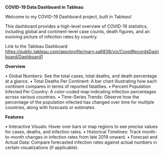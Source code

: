 <B> COVID-19 Data Dashboard in Tableau </B>

Welcome to my COVID-19 Dashboard project, built in Tableau!

This dashboard provides a high-level overview of COVID-19 statistics, including global and continent-level case counts, death figures, and an evolving picture of infection rates by country.

Link to the Tableau Dashboard
https://public.tableau.com/app/profile/mary.sa6838/viz/CovidRecordsDashboard/Dashboard1

<b>Overview</b>

•	Global Numbers: See the total cases, total deaths, and death percentage at a glance.
•	Total Deaths Per Continent: A bar chart illustrating how each continent compares in terms of reported fatalities.
•	Percent Population Infected Per Country: A color-coded map indicating infection percentages across various countries.
•	Time-Series Trends: Observe how the percentage of the population infected has changed over time for multiple countries, along with forecasts or estimates.

<b>Features</b>

•	Interactive Visuals: Hover over bars or map regions to see precise values for cases, deaths, and infection rates.
•	Historical Timelines: Track month-to-month changes in infection rates from late 2019 onward.
•	Forecast and Actual Data: Compare forecasted infection rates against actual numbers in certain visualizations (if applicable).
